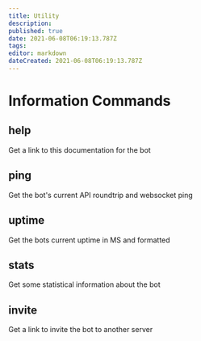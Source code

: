 ```yaml
---
title: Utility
description: 
published: true
date: 2021-06-08T06:19:13.787Z
tags: 
editor: markdown
dateCreated: 2021-06-08T06:19:13.787Z
---
```


# Information Commands
## help
Get a link to this documentation for the bot

## ping
Get the bot's current API roundtrip and websocket ping

## uptime
Get the bots current uptime in MS and formatted

## stats
Get some statistical information about the bot

## invite
Get a link to invite the bot to another server